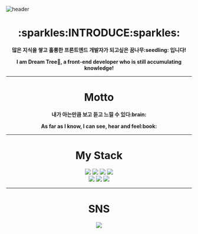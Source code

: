 ![header](https://capsule-render.vercel.app/api?type=wave&color=F0F8FF&height=300&section=header&text=WoonRin%20Lee&fontSize=90)

<h1 align="center">:sparkles:INTRODUCE:sparkles:</h1>
<p align="center"><b>많은 지식을 쌓고 훌륭한 프론트엔드 개발자가 되고싶은 꿈나무:seedling: 입니다!</b></p>
<p align="center"><b>I am Dream Tree🌱, a front-end developer who is still accumulating knowledge!</b></p>

___

<h1 align="center">Motto</h1>
      <p align="center"><b>내가 아는만큼 보고 듣고 느낄 수 있다:brain:</b></p>
      <p align="center"><b>As far as I know, I can see, hear and feel:book:</b></p> 
      
___

<div align="center"><h1>My Stack</h1>
    
  <div align="center">
      <img src="https://img.shields.io/badge/C-A8B9CC?style=for-the-badge&logo=c&logoColor=white"> 
      <img src="https://img.shields.io/badge/html5-E34F26?style=for-the-badge&logo=html5&logoColor=white"> 
      <img src="https://img.shields.io/badge/css-1572B6?style=for-the-badge&logo=css3&logoColor=white"> 
      <img src="https://img.shields.io/badge/javascript-F7DF1E?style=for-the-badge&logo=javascript&logoColor=black"><br>
      <img src="https://img.shields.io/badge/github-181717?style=for-the-badge&logo=github&logoColor=white">
      <img src="https://img.shields.io/badge/git-F05032?style=for-the-badge&logo=git&logoColor=white">
      <img src="https://img.shields.io/badge/fontawesome-339AF0?style=for-the-badge&logo=fontawesome&logoColor=white">
      
___

<h1 align="center">SNS</h1>
<a href="https://www.instagram.com/lwl._.06/">
<img src="https://img.shields.io/badge/instagram-E4405F?style=for-the-badge&logo=instagram&logoColor=white">
</a>
  </div>
</div>
